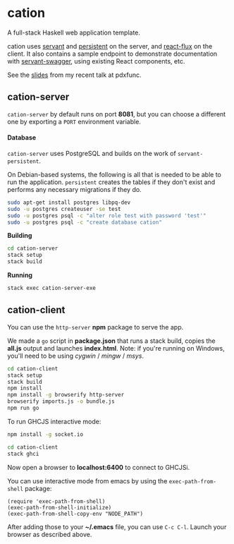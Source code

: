 # cation

A full-stack Haskell web application template. 

cation uses [servant](http://haskell-servant.readthedocs.io/en/stable/) and 
[persistent](https://hackage.haskell.org/package/persistent) on the server, and 
[react-flux](https://hackage.haskell.org/package/react-flux) on the client. It also contains a sample endpoint to demonstrate documentation with [servant-swagger](https://hackage.haskell.org/package/servant-swagger), using existing React components, etc.

See the [slides](http://slides.com/mbeidler/pdxfunc-haskell#/) from my recent talk at pdxfunc.

## cation-server

`cation-server` by default runs on port **8081**, but you can choose a different one by exporting a `PORT` environment variable.

#### Database

`cation-server` uses PostgreSQL and builds on the work of `servant-persistent`.

On Debian-based systems, the following is all that is needed to be able to run the application. `persistent` creates the tables 
if they don't exist and performs any necessary migrations if they do.

```bash
sudo apt-get install postgres libpq-dev
sudo -u postgres createuser -se test
sudo -u postgres psql -c "alter role test with password 'test'"
sudo -u postgres psql -c "create database cation"
```

**Building**

```bash
cd cation-server
stack setup
stack build
```

**Running**

```bash
stack exec cation-server-exe
```

## cation-client

You can use the `http-server` **npm** package to serve the app.

We made a `go` script in **package.json** that runs a stack build, copies the **all.js** output and launches **index.html**. 
Note: if you're running on Windows, you'll need to be using *cygwin* / *mingw* / *msys*.

```bash
cd cation-client
stack setup
stack build
npm install
npm install -g browserify http-server
browserify imports.js -o bundle.js
npm run go
```

To run GHCJS interactive mode:

```bash
npm install -g socket.io
```

```bash
cd cation-client
stack ghci
```

Now open a browser to **localhost:6400** to connect to GHCJSi.

You can use interactive mode from emacs by using the `exec-path-from-shell` package:

```elisp
(require 'exec-path-from-shell)
(exec-path-from-shell-initialize)
(exec-path-from-shell-copy-env "NODE_PATH")
```

After adding those to your **~/.emacs** file, you can use `C-c C-l`. Launch your browser as described above.
